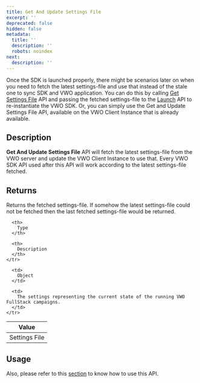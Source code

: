 ```yaml
---
title: Get And Update Settings File
excerpt: ''
deprecated: false
hidden: false
metadata:
  title: ''
  description: ''
  robots: noindex
next:
  description: ''
---
```

Once the SDK is launched properly, there might be scenarios later on when you need to fetch the latest settings-file and use that instead of the stale one to sync SDK and VWO application. You can do this by calling [Get Settings File](https://developers.vwo.com/docs/ruby-get-settings-file) API and passing the fetched settings-file to the [Launch](https://developers.vwo.com/docs/ruby-launch) API to re-instantiate the VWO SDK. Or, you can simply use the Get and Update Settings File API, available on the VWO Client Instance that is already available.

## Description

**Get And Update Settings File** API will fetch the latest settings-file from the VWO server and update the VWO Client Instance to use that. Every VWO SDK API used after this API will work according to the latest settings-file fetched.

## Returns

Returns the fetched settings-file. If somehow the latest settings-file could not be fetched then the last fetched settings-file would be returned.

<Table align={["left","left","left"]}>
  <thead>
    <tr>
      <th>
        Value
      </th>

      <th>
        Type
      </th>

      <th>
        Description
      </th>
    </tr>
  </thead>

  <tbody>
    <tr>
      <td>
        Settings File
      </td>

      <td>
        Object
      </td>

      <td>
        The settings representing the current state of the running VWO FullStack campaigns.
      </td>
    </tr>
  </tbody>
</Table>

## Usage

Also, please refer to this [section](https://developers.vwo.com/docs/ruby-configure-webhooks) to know how to use this API.

##
